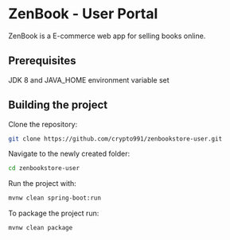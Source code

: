 # ZenBook - User Portal

ZenBook is a E-commerce web app for selling books online.

## Prerequisites

JDK 8 and JAVA_HOME environment variable set


## Building the project


Clone the repository:
```bash
git clone https://github.com/crypto991/zenbookstore-user.git
```
Navigate to the newly created folder:

```bash
cd zenbookstore-user
```
Run the project with:
```bash
mvnw clean spring-boot:run
```
To package the project run:

```bash
mvnw clean package
```

